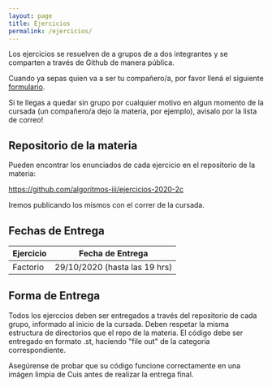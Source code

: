 ```yaml
---
layout: page
title: Ejercicios
permalink: /ejercicios/
---
```


Los ejercicios se resuelven de a grupos de a dos integrantes y se comparten a través de Github de manera pública.

Cuando ya sepas quien va a ser tu compañero/a, por favor llená el siguiente [formulario](https://docs.google.com/forms/d/e/1FAIpQLSf51H4-5UmZuXirXIwleAooBHKxrTra_c7xSXfQWlVUjx7n5A/viewform).

Si te llegas a quedar sin grupo por cualquier motivo en algun momento de la cursada (un compañero/a dejo la materia, por ejemplo), avisalo por la lista de correo!

## Repositorio de la materia

Pueden encontrar los enunciados de cada ejercicio en el repositorio de la materia:

https://github.com/algoritmos-iii/ejercicios-2020-2c

Iremos publicando los mismos con el correr de la cursada.

## Fechas de Entrega

| Ejercicio     |  Fecha de Entrega              |
| ------------- | ------------------------------ |
| Factorio      |  29/10/2020 (hasta las 19 hrs) |

## Forma de Entrega

Todos los ejerccios deben ser entregados a través del repositorio de cada grupo, informado al inicio de la cursada. Deben respetar la misma estructura de directorios que el repo de la materia. El código debe ser entregado en formato .st, hacíendo "file out" de la categoría correspondiente.

Asegúrense de probar que su código funcione correctamente en una imágen limpia de Cuis antes de realizar la entrega final.

